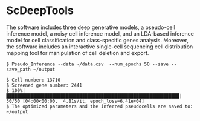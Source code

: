 # ScDeepTools
The software includes three deep generative models, a pseudo-cell inference model, a noisy cell inference model, and an LDA-based inference model for cell classification and class-specific genes analysis. Moreover, the software includes an interactive single-cell sequencing cell distribution mapping tool for manipulation of cell deletion and export.

```
$ Pseudo_Inference --data ~/data.csv  --num_epochs 50 --save --save_path ~/output
```

```
$ Cell number: 13710  
$ Screened gene number: 2441  
$ 100%|████████████████████████████████████████████████████████████████| 50/50 [04:00<00:00,  4.81s/it, epoch_loss=6.41e+04]  
$ The optimized parameters and the inferred pseudocells are saved to: ~/output
```
